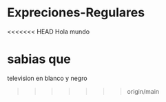 # Expreciones-Regulares

<<<<<<< HEAD
Hola mundo

sabias que 
=======

television en blanco y negro
>>>>>>> origin/main
